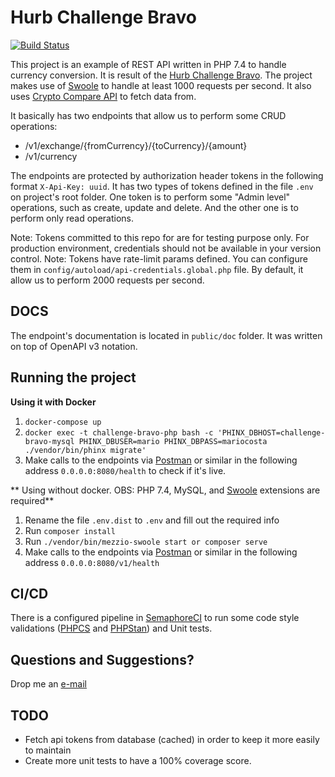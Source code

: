 Hurb Challenge Bravo
=================================================
[![Build Status](https://semaphoreci.com/api/v1/mariojrrc/challenge-bravo/branches/master/badge.svg)](https://semaphoreci.com/mariojrrc/geonames-api-mezzio)

This project is an example of REST API written in PHP 7.4 to handle currency conversion. It is result of the [Hurb Challenge Bravo](https://github.com/hurbcom/challenge-bravo).
The project makes use of [Swoole](https://www.swoole.co.uk/docs/) to handle at least 1000 requests per second. It also uses [Crypto Compare API](https://min-api.cryptocompare.com/) to fetch data from.

It basically has two endpoints that allow us to perform some CRUD operations:

- /v1/exchange/{fromCurrency}/{toCurrency}/{amount}
- /v1/currency

The endpoints are protected by authorization header tokens in the following format `X-Api-Key: uuid`. It has two types of tokens defined in the file `.env` on project's root folder. One token is to perform some "Admin level" operations, such as create, update and delete. And the other one is to perform only read operations.

Note: Tokens committed to this repo for are for testing purpose only. For production environment, credentials should not be available in your version control.
Note: Tokens have rate-limit params defined. You can configure them in `config/autoload/api-credentials.global.php` file. By default, it allow us to perform 2000 requests per second.

## DOCS
The endpoint's documentation is located in `public/doc` folder. It was written on top of OpenAPI v3 notation.

## Running the project

**Using it with Docker**
1. `docker-compose up`
2. `docker exec -t challenge-bravo-php bash -c 'PHINX_DBHOST=challenge-bravo-mysql PHINX_DBUSER=mario PHINX_DBPASS=mariocosta ./vendor/bin/phinx migrate'`
3. Make calls to the endpoints via [Postman](https://www.getpostman.com/) or similar in the following address `0.0.0.0:8080/health` to check if it's live.

** Using without docker. OBS: PHP 7.4, MySQL, and [Swoole](https://www.swoole.co.uk/docs/) extensions are required**
1. Rename the file `.env.dist` to `.env` and fill out the required info
2. Run `composer install`
3. Run `./vendor/bin/mezzio-swoole start or composer serve`
4. Make calls to the endpoints via [Postman](https://www.getpostman.com/) or similar in the following address `0.0.0.0:8080/v1/health`

## CI/CD
There is a configured pipeline in [SemaphoreCI](http://semaphoreci.com/) to run some code style validations ([PHPCS](https://github.com/squizlabs/PHP_CodeSniffer) and [PHPStan](https://github.com/phpstan/phpstan)) and Unit tests.

## Questions and Suggestions?
Drop me an [e-mail](mailto:mariojr.rcosta@gmail.com)

## TODO
- Fetch api tokens from database (cached) in order to keep it more easily to maintain
- Create more unit tests to have a 100% coverage score.
